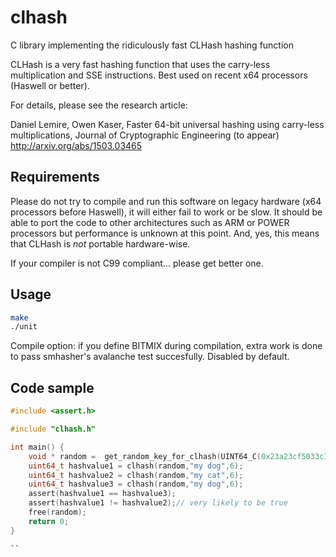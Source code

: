 # clhash
C library implementing the ridiculously fast CLHash hashing function


 CLHash is a very fast hashing function that uses the
 carry-less multiplication and SSE instructions.
 Best used on recent x64 processors (Haswell or better).
  
For details, please see the research article:
  
Daniel Lemire, Owen Kaser, Faster 64-bit universal hashing using carry-less multiplications, Journal of Cryptographic Engineering (to appear) http://arxiv.org/abs/1503.03465

## Requirements

 
Please do not try to compile and run this software on legacy hardware (x64 processors
before Haswell), it will either fail to work or be slow. It should be able to port
the code to other architectures such as ARM or POWER processors but performance is
unknown at this point. And, yes, this means that CLHash is *not* portable hardware-wise.

If your compiler is not C99 compliant... please get better one.


 
 
## Usage 
 
 ```bash
 make
 ./unit
 ```
Compile option: if you define BITMIX during compilation, extra work is done to 
pass smhasher's avalanche test succesfully. Disabled by default.
 
## Code sample
 
```C
#include <assert.h>

#include "clhash.h"

int main() {
    void * random =  get_random_key_for_clhash(UINT64_C(0x23a23cf5033c3c81),UINT64_C(0xb3816f6a2c68e530));
    uint64_t hashvalue1 = clhash(random,"my dog",6);
    uint64_t hashvalue2 = clhash(random,"my cat",6);
    uint64_t hashvalue3 = clhash(random,"my dog",6);
    assert(hashvalue1 == hashvalue3);
    assert(hashvalue1 != hashvalue2);// very likely to be true
    free(random);
    return 0;
}

``
